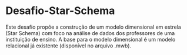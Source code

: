 # Desafio-Star-Schema
Este desafio propõe a construção de um modelo dimensional em estrela (Star Schema) com foco na análise de dados dos professores de uma instituição de ensino. A base para o modelo dimensional é um modelo relacional já existente (disponível no arquivo .mwb).
